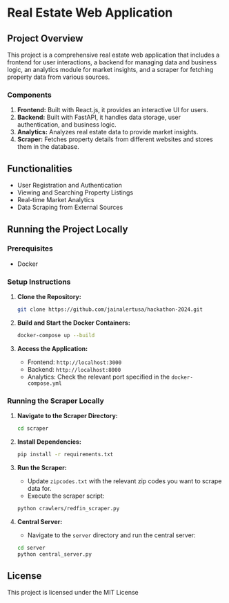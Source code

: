 # Real Estate Web Application

## Project Overview

This project is a comprehensive real estate web application that includes a frontend for user interactions, a backend for managing data and business logic, an analytics module for market insights, and a scraper for fetching property data from various sources.

### Components

1. **Frontend:** Built with React.js, it provides an interactive UI for users.
2. **Backend:** Built with FastAPI, it handles data storage, user authentication, and business logic.
3. **Analytics:** Analyzes real estate data to provide market insights.
4. **Scraper:** Fetches property details from different websites and stores them in the database.

## Functionalities

- User Registration and Authentication
- Viewing and Searching Property Listings
- Real-time Market Analytics
- Data Scraping from External Sources

## Running the Project Locally

### Prerequisites

- Docker

### Setup Instructions

1. **Clone the Repository:**
    ```sh
    git clone https://github.com/jainalertusa/hackathon-2024.git
    ```

2. **Build and Start the Docker Containers:**
    ```sh
    docker-compose up --build
    ```

3. **Access the Application:**
    - Frontend: `http://localhost:3000`
    - Backend: `http://localhost:8000`
    - Analytics: Check the relevant port specified in the `docker-compose.yml`

### Running the Scraper Locally

1. **Navigate to the Scraper Directory:**
    ```sh
    cd scraper
    ```

2. **Install Dependencies:**
    ```sh
    pip install -r requirements.txt
    ```

3. **Run the Scraper:**
    - Update `zipcodes.txt` with the relevant zip codes you want to scrape data for.
    - Execute the scraper script:
    ```sh
    python crawlers/redfin_scraper.py
    ```

4. **Central Server:**
    - Navigate to the `server` directory and run the central server:
    ```sh
    cd server
    python central_server.py
    ```

## License

This project is licensed under the MIT License
